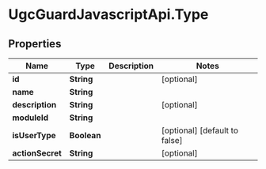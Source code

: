 # UgcGuardJavascriptApi.Type

## Properties

Name | Type | Description | Notes
------------ | ------------- | ------------- | -------------
**id** | **String** |  | [optional] 
**name** | **String** |  | 
**description** | **String** |  | [optional] 
**moduleId** | **String** |  | 
**isUserType** | **Boolean** |  | [optional] [default to false]
**actionSecret** | **String** |  | [optional] 


